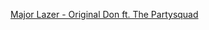 ---
layout: post
wordpress_id: 1363
wordpress_url: http://noesbueno.com/archives/1363
date: '2011-12-08 15:16:48 -0600'
date_gmt: '2011-12-08 20:16:48 -0600'
body: |
  <p><a href="http://www.andamosarmados.com/?p=112701">Major Lazer - Original Don ft. The Partysquad</a></p>
---